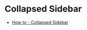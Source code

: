 # Collapsed Sidebar

- [How to - Collapsed Sidebar](https://www.w3schools.com/howto/howto_js_collapse_sidebar.asp)